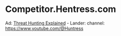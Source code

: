 # Competitor.Hentress.com
Ad: [Threat Hunting Explained](https://youtu.be/YqDoq54kljA) - Lander: channel: https://www.youtube.com/@Huntress
